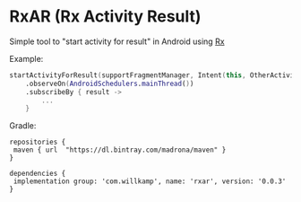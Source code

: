 # RxAR (Rx Activity Result)
Simple tool to "start activity for result" in Android using [Rx](http://reactivex.io/)

Example:

```kotlin 
startActivityForResult(supportFragmentManager, Intent(this, OtherActivity::class.java))
    .observeOn(AndroidSchedulers.mainThread())
    .subscribeBy { result ->
        ...
    }
```

Gradle:
```
repositories {
 maven { url  "https://dl.bintray.com/madrona/maven" }
}

dependencies {
 implementation group: 'com.willkamp', name: 'rxar', version: '0.0.3'
}
```
